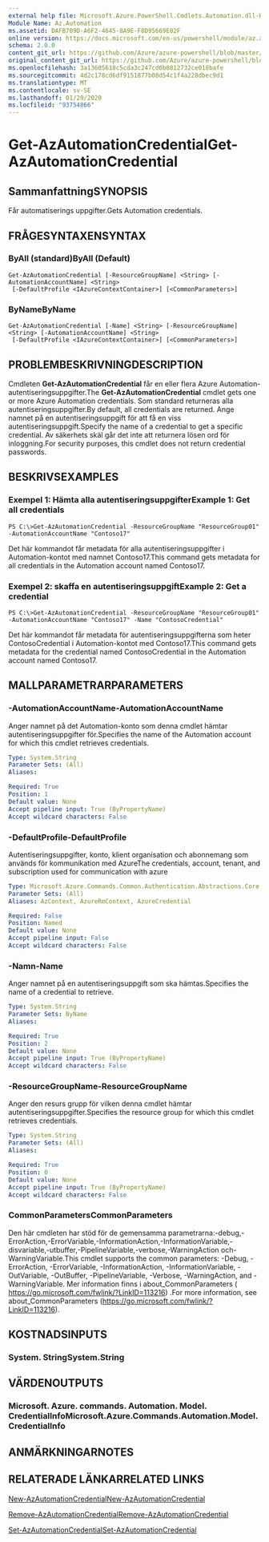 ```yaml
---
external help file: Microsoft.Azure.PowerShell.Cmdlets.Automation.dll-Help.xml
Module Name: Az.Automation
ms.assetid: DAFB709D-A6F2-4645-8A9E-F8D95669E02F
online version: https://docs.microsoft.com/en-us/powershell/module/az.automation/get-azautomationcredential
schema: 2.0.0
content_git_url: https://github.com/Azure/azure-powershell/blob/master/src/Automation/Automation/help/Get-AzAutomationCredential.md
original_content_git_url: https://github.com/Azure/azure-powershell/blob/master/src/Automation/Automation/help/Get-AzAutomationCredential.md
ms.openlocfilehash: 3a13605618c5cda3c247cd6b0812732ce018bafe
ms.sourcegitcommit: 4d2c178cd6df9151877b08d54c1f4a228dbec9d1
ms.translationtype: MT
ms.contentlocale: sv-SE
ms.lasthandoff: 01/29/2020
ms.locfileid: "93754866"
---
```

# <span data-ttu-id="5c3a9-101">Get-AzAutomationCredential</span><span class="sxs-lookup"><span data-stu-id="5c3a9-101">Get-AzAutomationCredential</span></span>

## <span data-ttu-id="5c3a9-102">Sammanfattning</span><span class="sxs-lookup"><span data-stu-id="5c3a9-102">SYNOPSIS</span></span>
<span data-ttu-id="5c3a9-103">Får automatiserings uppgifter.</span><span class="sxs-lookup"><span data-stu-id="5c3a9-103">Gets Automation credentials.</span></span>

## <span data-ttu-id="5c3a9-104">FRÅGESYNTAXEN</span><span class="sxs-lookup"><span data-stu-id="5c3a9-104">SYNTAX</span></span>

### <span data-ttu-id="5c3a9-105">ByAll (standard)</span><span class="sxs-lookup"><span data-stu-id="5c3a9-105">ByAll (Default)</span></span>
```
Get-AzAutomationCredential [-ResourceGroupName] <String> [-AutomationAccountName] <String>
 [-DefaultProfile <IAzureContextContainer>] [<CommonParameters>]
```

### <span data-ttu-id="5c3a9-106">ByName</span><span class="sxs-lookup"><span data-stu-id="5c3a9-106">ByName</span></span>
```
Get-AzAutomationCredential [-Name] <String> [-ResourceGroupName] <String> [-AutomationAccountName] <String>
 [-DefaultProfile <IAzureContextContainer>] [<CommonParameters>]
```

## <span data-ttu-id="5c3a9-107">PROBLEMBESKRIVNING</span><span class="sxs-lookup"><span data-stu-id="5c3a9-107">DESCRIPTION</span></span>
<span data-ttu-id="5c3a9-108">Cmdleten **Get-AzAutomationCredential** får en eller flera Azure Automation-autentiseringsuppgifter.</span><span class="sxs-lookup"><span data-stu-id="5c3a9-108">The **Get-AzAutomationCredential** cmdlet gets one or more Azure Automation credentials.</span></span>
<span data-ttu-id="5c3a9-109">Som standard returneras alla autentiseringsuppgifter.</span><span class="sxs-lookup"><span data-stu-id="5c3a9-109">By default, all credentials are returned.</span></span>
<span data-ttu-id="5c3a9-110">Ange namnet på en autentiseringsuppgift för att få en viss autentiseringsuppgift.</span><span class="sxs-lookup"><span data-stu-id="5c3a9-110">Specify the name of a credential to get a specific credential.</span></span>
<span data-ttu-id="5c3a9-111">Av säkerhets skäl går det inte att returnera lösen ord för inloggning.</span><span class="sxs-lookup"><span data-stu-id="5c3a9-111">For security purposes, this cmdlet does not return credential passwords.</span></span>

## <span data-ttu-id="5c3a9-112">BESKRIVS</span><span class="sxs-lookup"><span data-stu-id="5c3a9-112">EXAMPLES</span></span>

### <span data-ttu-id="5c3a9-113">Exempel 1: Hämta alla autentiseringsuppgifter</span><span class="sxs-lookup"><span data-stu-id="5c3a9-113">Example 1: Get all credentials</span></span>
```
PS C:\>Get-AzAutomationCredential -ResourceGroupName "ResourceGroup01" -AutomationAccountName "Contoso17"
```

<span data-ttu-id="5c3a9-114">Det här kommandot får metadata för alla autentiseringsuppgifter i Automation-kontot med namnet Contoso17.</span><span class="sxs-lookup"><span data-stu-id="5c3a9-114">This command gets metadata for all credentials in the Automation account named Contoso17.</span></span>

### <span data-ttu-id="5c3a9-115">Exempel 2: skaffa en autentiseringsuppgift</span><span class="sxs-lookup"><span data-stu-id="5c3a9-115">Example 2: Get a credential</span></span>
```
PS C:\>Get-AzAutomationCredential -ResourceGroupName "ResourceGroup01" -AutomationAccountName "Contoso17" -Name "ContosoCredential"
```

<span data-ttu-id="5c3a9-116">Det här kommandot får metadata för autentiseringsuppgifterna som heter ContosoCredential i Automation-kontot med Contoso17.</span><span class="sxs-lookup"><span data-stu-id="5c3a9-116">This command gets metadata for the credential named ContosoCredential in the Automation account named Contoso17.</span></span>

## <span data-ttu-id="5c3a9-117">MALLPARAMETRAR</span><span class="sxs-lookup"><span data-stu-id="5c3a9-117">PARAMETERS</span></span>

### <span data-ttu-id="5c3a9-118">-AutomationAccountName</span><span class="sxs-lookup"><span data-stu-id="5c3a9-118">-AutomationAccountName</span></span>
<span data-ttu-id="5c3a9-119">Anger namnet på det Automation-konto som denna cmdlet hämtar autentiseringsuppgifter för.</span><span class="sxs-lookup"><span data-stu-id="5c3a9-119">Specifies the name of the Automation account for which this cmdlet retrieves credentials.</span></span>

```yaml
Type: System.String
Parameter Sets: (All)
Aliases:

Required: True
Position: 1
Default value: None
Accept pipeline input: True (ByPropertyName)
Accept wildcard characters: False
```

### <span data-ttu-id="5c3a9-120">-DefaultProfile</span><span class="sxs-lookup"><span data-stu-id="5c3a9-120">-DefaultProfile</span></span>
<span data-ttu-id="5c3a9-121">Autentiseringsuppgifter, konto, klient organisation och abonnemang som används för kommunikation med Azure</span><span class="sxs-lookup"><span data-stu-id="5c3a9-121">The credentials, account, tenant, and subscription used for communication with azure</span></span>

```yaml
Type: Microsoft.Azure.Commands.Common.Authentication.Abstractions.Core.IAzureContextContainer
Parameter Sets: (All)
Aliases: AzContext, AzureRmContext, AzureCredential

Required: False
Position: Named
Default value: None
Accept pipeline input: False
Accept wildcard characters: False
```

### <span data-ttu-id="5c3a9-122">-Namn</span><span class="sxs-lookup"><span data-stu-id="5c3a9-122">-Name</span></span>
<span data-ttu-id="5c3a9-123">Anger namnet på en autentiseringsuppgift som ska hämtas.</span><span class="sxs-lookup"><span data-stu-id="5c3a9-123">Specifies the name of a credential to retrieve.</span></span>

```yaml
Type: System.String
Parameter Sets: ByName
Aliases:

Required: True
Position: 2
Default value: None
Accept pipeline input: True (ByPropertyName)
Accept wildcard characters: False
```

### <span data-ttu-id="5c3a9-124">-ResourceGroupName</span><span class="sxs-lookup"><span data-stu-id="5c3a9-124">-ResourceGroupName</span></span>
<span data-ttu-id="5c3a9-125">Anger den resurs grupp för vilken denna cmdlet hämtar autentiseringsuppgifter.</span><span class="sxs-lookup"><span data-stu-id="5c3a9-125">Specifies the resource group for which this cmdlet retrieves credentials.</span></span>

```yaml
Type: System.String
Parameter Sets: (All)
Aliases:

Required: True
Position: 0
Default value: None
Accept pipeline input: True (ByPropertyName)
Accept wildcard characters: False
```

### <span data-ttu-id="5c3a9-126">CommonParameters</span><span class="sxs-lookup"><span data-stu-id="5c3a9-126">CommonParameters</span></span>
<span data-ttu-id="5c3a9-127">Den här cmdleten har stöd för de gemensamma parametrarna:-debug,-ErrorAction,-ErrorVariable,-InformationAction,-InformationVariable,-disvariable,-utbuffer,-PipelineVariable,-verbose,-WarningAction och-WarningVariable.</span><span class="sxs-lookup"><span data-stu-id="5c3a9-127">This cmdlet supports the common parameters: -Debug, -ErrorAction, -ErrorVariable, -InformationAction, -InformationVariable, -OutVariable, -OutBuffer, -PipelineVariable, -Verbose, -WarningAction, and -WarningVariable.</span></span> <span data-ttu-id="5c3a9-128">Mer information finns i about_CommonParameters ( https://go.microsoft.com/fwlink/?LinkID=113216) .</span><span class="sxs-lookup"><span data-stu-id="5c3a9-128">For more information, see about_CommonParameters (https://go.microsoft.com/fwlink/?LinkID=113216).</span></span>

## <span data-ttu-id="5c3a9-129">KOSTNADS</span><span class="sxs-lookup"><span data-stu-id="5c3a9-129">INPUTS</span></span>

### <span data-ttu-id="5c3a9-130">System. String</span><span class="sxs-lookup"><span data-stu-id="5c3a9-130">System.String</span></span>

## <span data-ttu-id="5c3a9-131">VÄRDEN</span><span class="sxs-lookup"><span data-stu-id="5c3a9-131">OUTPUTS</span></span>

### <span data-ttu-id="5c3a9-132">Microsoft. Azure. commands. Automation. Model. CredentialInfo</span><span class="sxs-lookup"><span data-stu-id="5c3a9-132">Microsoft.Azure.Commands.Automation.Model.CredentialInfo</span></span>

## <span data-ttu-id="5c3a9-133">ANMÄRKNINGAR</span><span class="sxs-lookup"><span data-stu-id="5c3a9-133">NOTES</span></span>

## <span data-ttu-id="5c3a9-134">RELATERADE LÄNKAR</span><span class="sxs-lookup"><span data-stu-id="5c3a9-134">RELATED LINKS</span></span>

[<span data-ttu-id="5c3a9-135">New-AzAutomationCredential</span><span class="sxs-lookup"><span data-stu-id="5c3a9-135">New-AzAutomationCredential</span></span>](./New-AzAutomationCredential.md)

[<span data-ttu-id="5c3a9-136">Remove-AzAutomationCredential</span><span class="sxs-lookup"><span data-stu-id="5c3a9-136">Remove-AzAutomationCredential</span></span>](./Remove-AzAutomationCredential.md)

[<span data-ttu-id="5c3a9-137">Set-AzAutomationCredential</span><span class="sxs-lookup"><span data-stu-id="5c3a9-137">Set-AzAutomationCredential</span></span>](./Set-AzAutomationCredential.md)


